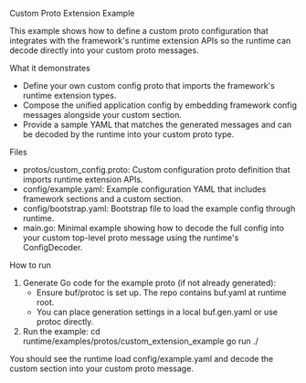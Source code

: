 Custom Proto Extension Example

This example shows how to define a custom proto configuration that integrates with the framework's runtime extension APIs so the runtime can decode directly into your custom proto messages.

What it demonstrates
- Define your own custom config proto that imports the framework's runtime extension types.
- Compose the unified application config by embedding framework config messages alongside your custom section.
- Provide a sample YAML that matches the generated messages and can be decoded by the runtime into your custom proto type.

Files
- protos/custom_config.proto: Custom configuration proto definition that imports runtime extension APIs.
- config/example.yaml: Example configuration YAML that includes framework sections and a custom section.
- config/bootstrap.yaml: Bootstrap file to load the example config through runtime.
- main.go: Minimal example showing how to decode the full config into your custom top-level proto message using the runtime's ConfigDecoder.

How to run
1) Generate Go code for the example proto (if not already generated):
   - Ensure buf/protoc is set up. The repo contains buf.yaml at runtime root.
   - You can place generation settings in a local buf.gen.yaml or use protoc directly.
2) Run the example:
   cd runtime/examples/protos/custom_extension_example
   go run ./

You should see the runtime load config/example.yaml and decode the custom section into your custom proto message.
